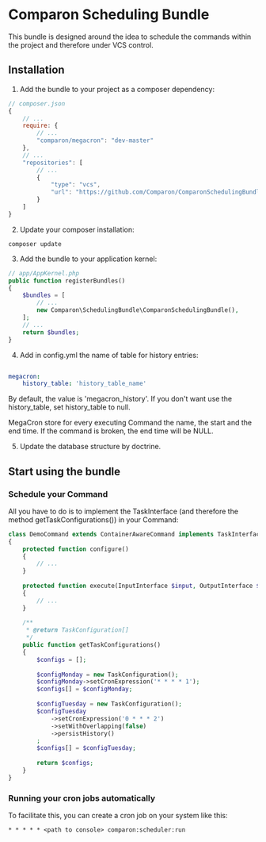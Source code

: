 # Comparon Scheduling Bundle

This bundle is designed around the idea to schedule the commands within the project and therefore under VCS control.

## Installation

1. Add the bundle to your project as a composer dependency:
```javascript
// composer.json
{
    // ...
    require: {
        // ...
        "comparon/megacron": "dev-master"
    },
    // ...
    "repositories": [
        // ...
        {
            "type": "vcs",
            "url": "https://github.com/Comparon/ComparonSchedulingBundle.git"
        }
    ]
}
```

2. Update your composer installation:
```shell
composer update
````

3. Add the bundle to your application kernel:
```php
// app/AppKernel.php
public function registerBundles()
{
    $bundles = [
        // ...
        new Comparon\SchedulingBundle\ComparonSchedulingBundle(),
    ];
    // ...
    return $bundles;
}
```

4. Add in config.yml the name of table for history entries:

```yml

megacron:
    history_table: 'history_table_name'

```

By default, the value is 'megacron_history'. If you don't want use the history_table, set history_table to null.

MegaCron store for every executing Command the name, the start and the end time. 
If the command is broken, the end time will be NULL.

5. Update the database structure by doctrine.

## Start using the bundle

### Schedule your Command

All you have to do is to implement the TaskInterface (and therefore the method getTaskConfigurations()) in your Command:

```php
class DemoCommand extends ContainerAwareCommand implements TaskInterface
{
    protected function configure()
    {
        // ...
    }
    
    protected function execute(InputInterface $input, OutputInterface $output)
    {
        // ...
    }
    
    /**
     * @return TaskConfiguration[]
     */
    public function getTaskConfigurations()
    {
        $configs = [];
        
        $configMonday = new TaskConfiguration();
        $configMonday->setCronExpression('* * * * 1');
        $configs[] = $configMonday;
        
        $configTuesday = new TaskConfiguration();
        $configTuesday
            ->setCronExpression('0 * * * 2')
            ->setWithOverlapping(false)
            ->persistHistory()
        ;
        $configs[] = $configTuesday;
        
        return $configs;
    }
}
```

### Running your cron jobs automatically

To facilitate this, you can create a cron job on your system like this:
```
* * * * * <path to console> comparon:scheduler:run
```
